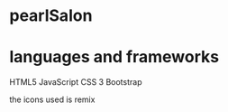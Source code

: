 # pearlSalon

# languages and frameworks 
HTML5
JavaScript
CSS 3
Bootstrap


the icons used is remix
